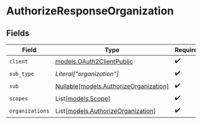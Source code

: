 # AuthorizeResponseOrganization


## Fields

| Field                                                                        | Type                                                                         | Required                                                                     | Description                                                                  |
| ---------------------------------------------------------------------------- | ---------------------------------------------------------------------------- | ---------------------------------------------------------------------------- | ---------------------------------------------------------------------------- |
| `client`                                                                     | [models.OAuth2ClientPublic](../models/oauth2clientpublic.md)                 | :heavy_check_mark:                                                           | N/A                                                                          |
| `sub_type`                                                                   | *Literal["organization"]*                                                    | :heavy_check_mark:                                                           | N/A                                                                          |
| `sub`                                                                        | [Nullable[models.AuthorizeOrganization]](../models/authorizeorganization.md) | :heavy_check_mark:                                                           | N/A                                                                          |
| `scopes`                                                                     | List[[models.Scope](../models/scope.md)]                                     | :heavy_check_mark:                                                           | N/A                                                                          |
| `organizations`                                                              | List[[models.AuthorizeOrganization](../models/authorizeorganization.md)]     | :heavy_check_mark:                                                           | N/A                                                                          |